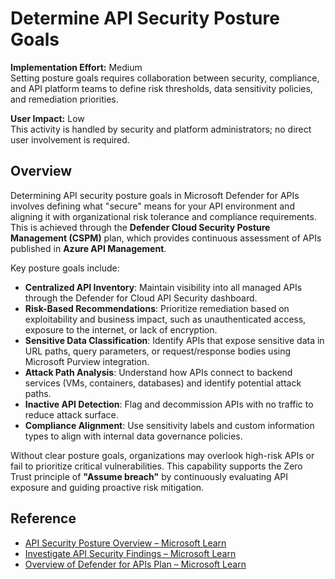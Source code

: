 # Determine API Security Posture Goals

**Implementation Effort:** Medium  
Setting posture goals requires collaboration between security, compliance, and API platform teams to define risk thresholds, data sensitivity policies, and remediation priorities.

**User Impact:** Low  
This activity is handled by security and platform administrators; no direct user involvement is required.

## Overview

Determining API security posture goals in Microsoft Defender for APIs involves defining what "secure" means for your API environment and aligning it with organizational risk tolerance and compliance requirements. This is achieved through the **Defender Cloud Security Posture Management (CSPM)** plan, which provides continuous assessment of APIs published in **Azure API Management**.

Key posture goals include:

- **Centralized API Inventory**: Maintain visibility into all managed APIs through the Defender for Cloud API Security dashboard.
- **Risk-Based Recommendations**: Prioritize remediation based on exploitability and business impact, such as unauthenticated access, exposure to the internet, or lack of encryption.
- **Sensitive Data Classification**: Identify APIs that expose sensitive data in URL paths, query parameters, or request/response bodies using Microsoft Purview integration.
- **Attack Path Analysis**: Understand how APIs connect to backend services (VMs, containers, databases) and identify potential attack paths.
- **Inactive API Detection**: Flag and decommission APIs with no traffic to reduce attack surface.
- **Compliance Alignment**: Use sensitivity labels and custom information types to align with internal data governance policies.

Without clear posture goals, organizations may overlook high-risk APIs or fail to prioritize critical vulnerabilities. This capability supports the Zero Trust principle of **"Assume breach"** by continuously evaluating API exposure and guiding proactive risk mitigation.

## Reference

- [API Security Posture Overview – Microsoft Learn](https://learn.microsoft.com/en-us/azure/defender-for-cloud/api-security-posture-overview)  
- [Investigate API Security Findings – Microsoft Learn](https://learn.microsoft.com/en-us/azure/defender-for-cloud/defender-for-apis-posture)  
- [Overview of Defender for APIs Plan – Microsoft Learn](https://learn.microsoft.com/en-us/azure/defender-for-cloud/defender-for-apis-introduction)
